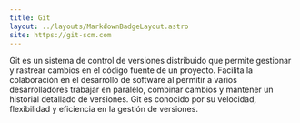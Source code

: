 ```yaml
---
title: Git
layout: ../layouts/MarkdownBadgeLayout.astro
site: https://git-scm.com
---
```


Git es un sistema de control de versiones distribuido que permite gestionar y rastrear cambios en el código fuente de un proyecto. Facilita la colaboración en el desarrollo de software al permitir a varios desarrolladores trabajar en paralelo, combinar cambios y mantener un historial detallado de versiones. Git es conocido por su velocidad, flexibilidad y eficiencia en la gestión de versiones.